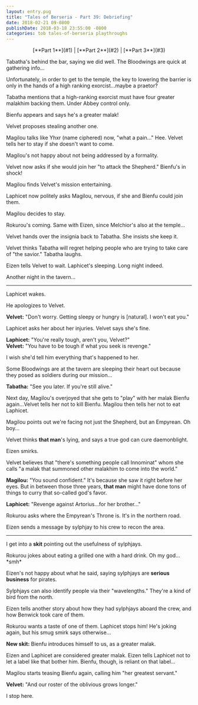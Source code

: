 ```yaml
---
layout: entry.pug
title: "Tales of Berseria - Part 39: Debriefing"
date: 2018-02-21 09-0800
publishDate: 2018-03-18 23:55:00 -0800
categories: tob tales-of-berseria playthroughs
---
```


<p style="text-align: center;">[**Part 1**](#1) | [**Part 2**](#2) | [**Part 3**](#3)</p>

<a name="1"></a>

Tabatha's behind the bar, saying we did well. The Bloodwings are quick at gathering info...

Unfortunately, in order to get to the temple, the key to lowering the barrier is only in the hands of a high ranking exorcist...maybe a praetor?

Tabatha mentions that a high-ranking exorcist must have four greater malakhim backing them. Under Abbey control only.

Bienfu appears and says he's a greater malak!

Velvet proposes stealing another one.

Magilou talks like Yhxr (name ciphered) now, "what a pain..." Hee. Velvet tells her to stay if she doesn't want to come.

Magilou's not happy about not being addressed by a formality.

Velvet now asks if she would join her "to attack the Shepherd." Bienfu's in shock!

Magilou finds Velvet's mission entertaining.

Laphicet now politely asks Magilou, nervous, if she and Bienfu could join them.

Magilou decides to stay.

Rokurou's coming. Same with Eizen, since Melchior's also at the temple...

Velvet hands over the insignia back to Tabatha. She insists she keep it.

Velvet thinks Tabatha will regret helping people who are trying to take care of "the savior." Tabatha laughs.

Eizen tells Velvet to wait. Laphicet's sleeping. Long night indeed.

Another night in the tavern...

<a name="2"></a>

---

Laphicet wakes.

He apologizes to Velvet.

**Velvet:** "Don't worry. Getting sleepy or hungry is [natural]. I won't eat you."

Laphicet asks her about her injuries. Velvet says she's fine.

**Laphicet:** "You're really tough, aren't you, Velvet?"<br/>
**Velvet:** "You have to be tough if what you seek is revenge."

I wish she'd tell him everything that's happened to her.

Some Bloodwings are at the tavern are sleeping their heart out because they posed as soldiers during our mission...

**Tabatha:** "See you later. If you're still alive."

Next day, Magilou's overjoyed that she gets to "play" with her malak Bienfu again...Velvet tells her not to kill Bienfu. Magilou then tells her not to eat Laphicet.

Magilou points out we're facing not just the Shepherd, but an Empyrean. Oh boy...

Velvet thinks **that man**'s lying, and says a true god can cure daemonblight.

Eizen smirks.

Velvet believes that "there's something people call Innominat" whom she calls "a malak that summoned other malakhim to come into the world."

**Magilou:** "You sound confident." It's because she saw it right before her eyes. But in between those three years, **that man** might have done tons of things to curry that so-called god's favor.

**Laphicet:** "Revenge against Artorius...for her brother..."

Rokurou asks where the Empyrean's Throne is. It's in the northern road.

Eizen sends a message by sylphjay to his crew to recon the area.

<a name="3"></a>

---

I get into a **skit** pointing out the usefulness of sylphjays.

Rokurou jokes about eating a grilled one with a hard drink. Oh my god... \*smh\*

Eizen's not happy about what he said, saying sylphjays are **serious business** for pirates.

Sylphjays can also identify people via their "wavelengths." They're a kind of bird from the north.

Eizen tells another story about how they had sylphjays aboard the crew, and how Benwick took care of them.

Rokurou wants a taste of one of them. Laphicet stops him! He's joking again, but his smug smirk says otherwise...

**New skit:** Bienfu introduces himself to us, as a greater malak.

Eizen and Laphicet are considered greater malak. Eizen tells Laphicet not to let a label like that bother him. Bienfu, though, is reliant on that label...

Magilou starts teasing Bienfu again, calling him "her greatest servant."

**Velvet:** "And our roster of the oblivious grows longer."

I stop here.